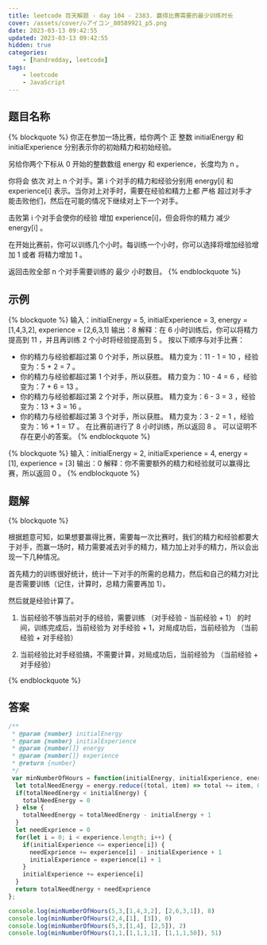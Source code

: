 ```yaml
---
title: leetcode 百天解题 - day 104 - 2383. 赢得比赛需要的最少训练时长
cover: /assets/cover/◇アイコン_80589921_p5.png
date: 2023-03-13 09:42:55
updated: 2023-03-13 09:42:55
hidden: true
categories:
    - [handredday, leetcode]
tags:
    - leetcode
    - JavaScript
---
```



## 题目名称

{% blockquote %}
你正在参加一场比赛，给你两个 正 整数 initialEnergy 和 initialExperience 分别表示你的初始精力和初始经验。

另给你两个下标从 0 开始的整数数组 energy 和 experience，长度均为 n 。

你将会 依次 对上 n 个对手。第 i 个对手的精力和经验分别用 energy[i] 和 experience[i] 表示。当你对上对手时，需要在经验和精力上都 严格 超过对手才能击败他们，然后在可能的情况下继续对上下一个对手。

击败第 i 个对手会使你的经验 增加 experience[i]，但会将你的精力 减少  energy[i] 。

在开始比赛前，你可以训练几个小时。每训练一个小时，你可以选择将增加经验增加 1 或者 将精力增加 1 。

返回击败全部 n 个对手需要训练的 最少 小时数目。
{% endblockquote %}

## 示例

{% blockquote %}
输入：initialEnergy = 5, initialExperience = 3, energy = [1,4,3,2], experience = [2,6,3,1]
输出：8
解释：在 6 小时训练后，你可以将精力提高到 11 ，并且再训练 2 个小时将经验提高到 5 。
按以下顺序与对手比赛：
- 你的精力与经验都超过第 0 个对手，所以获胜。
  精力变为：11 - 1 = 10 ，经验变为：5 + 2 = 7 。
- 你的精力与经验都超过第 1 个对手，所以获胜。
  精力变为：10 - 4 = 6 ，经验变为：7 + 6 = 13 。
- 你的精力与经验都超过第 2 个对手，所以获胜。
  精力变为：6 - 3 = 3 ，经验变为：13 + 3 = 16 。
- 你的精力与经验都超过第 3 个对手，所以获胜。
  精力变为：3 - 2 = 1 ，经验变为：16 + 1 = 17 。
在比赛前进行了 8 小时训练，所以返回 8 。
可以证明不存在更小的答案。
{% endblockquote %}

{% blockquote %}
输入：initialEnergy = 2, initialExperience = 4, energy = [1], experience = [3]
输出：0
解释：你不需要额外的精力和经验就可以赢得比赛，所以返回 0 。
{% endblockquote %}


## 题解


{% blockquote %}

根据题意可知，如果想要赢得比赛，需要每一次比赛时，我们的精力和经验都要大于对手，而赢一场时，精力需要减去对手的精力，精力加上对手的精力，所以会出现一下几种情况。

首先精力的训练很好统计，统计一下对手的所需的总精力，然后和自己的精力对比是否需要训练（记住，计算时，总精力需要再加 1）。

然后就是经验计算了。

1. 当前经验不够当前对手的经验，需要训练 （对手经验 - 当前经验 + 1） 的时间，训练完成后，当前经验为 对手经验 + 1，对局成功后，当前经验为 （当前经验 + 对手经验）

2. 当前经验比对手经验搞，不需要计算，对局成功后，当前经验为 （当前经验 + 对手经验）

{% endblockquote %}

## 答案

~~~js
/**
 * @param {number} initialEnergy
 * @param {number} initialExperience
 * @param {number[]} energy
 * @param {number[]} experience
 * @return {number}
 */
 var minNumberOfHours = function(initialEnergy, initialExperience, energy, experience) {
  let totalNeedEnergy = energy.reduce((total, item) => total += item, 0)
  if(totalNeedEnergy < initialEnergy) {
    totalNeedEnergy = 0
  } else {
    totalNeedEnergy = totalNeedEnergy - initialEnergy + 1
  }
  let needExprience = 0
  for(let i = 0; i < experience.length; i++) {
    if(initialExperience <= experience[i]) {
      needExprience += experience[i] - initialExperience + 1
      initialExperience = experience[i] + 1
    }
    initialExperience += experience[i]
  }
  return totalNeedEnergy + needExprience
};

console.log(minNumberOfHours(5,3,[1,4,3,2], [2,6,3,1]), 8)
console.log(minNumberOfHours(2,4,[1], [3]), 0)
console.log(minNumberOfHours(5,3,[1,4], [2,5]), 2)
console.log(minNumberOfHours(1,1,[1,1,1,1], [1,1,1,50]), 51)
~~~
